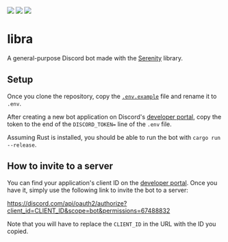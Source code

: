 [![](https://img.shields.io/github/workflow/status/rsaihe/libra/Rust?style=flat-square)](https://github.com/rsaihe/libra/actions?query=workflow%3ARust)
[![](https://img.shields.io/crates/v/libra-bot.svg?style=flat-square)](https://crates.io/crates/libra-bot)
[![](https://img.shields.io/github/license/rsaihe/libra?style=flat-square)](LICENSE)

# libra

A general-purpose Discord bot made with the
[Serenity] library.

## Setup

Once you clone the repository, copy the [`.env.example`](.env.example) file and
rename it to `.env`.

After creating a new bot application on Discord's [developer portal], copy the
token to the end of the `DISCORD_TOKEN=` line of the `.env` file.

Assuming Rust is installed, you should be able to run the bot with `cargo run
--release`.

## How to invite to a server

You can find your application's client ID on the [developer portal]. Once
you have it, simply use the following link to invite the bot to a server:

<https://discord.com/api/oauth2/authorize?client_id=CLIENT_ID&scope=bot&permissions=67488832>

Note that you will have to replace the `CLIENT_ID` in the URL with the ID you
copied.

[developer portal]: https://discord.com/developers/applications
[Serenity]: https://github.com/serenity-rs/serenity
